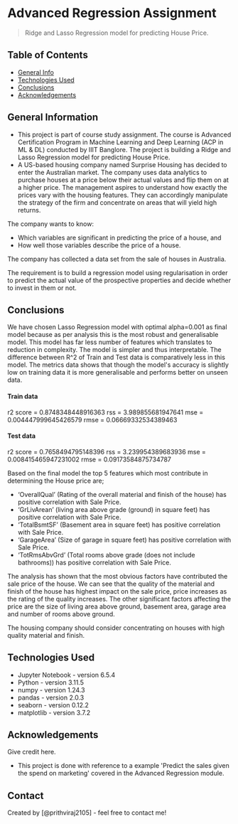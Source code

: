 # Advanced Regression Assignment
> Ridge and Lasso Regression model for predicting House Price.


## Table of Contents
* [General Info](#general-information)
* [Technologies Used](#technologies-used)
* [Conclusions](#conclusions)
* [Acknowledgements](#acknowledgements)

<!-- You can include any other section that is pertinent to your problem -->

## General Information
- This project is part of course study assignment. The course is Advanced Certification Program in Machine Learning and Deep Learning (ACP in ML & DL) conducted by IIIT Banglore. The project is building a Ridge and Lasso Regression model for predicting House Price.
- A US-based housing company named Surprise Housing has decided to enter the Australian market. The company uses data analytics to purchase houses at a price below their actual values and flip them on at a higher price. The management aspires to understand how exactly the prices vary with the housing features. They can accordingly manipulate the strategy of the firm and concentrate on areas that will yield high returns.

The company wants to know:
- Which variables are significant in predicting the price of a house, and
- How well those variables describe the price of a house.

The company has collected a data set from the sale of houses in Australia.

The requirement is to build a regression model using regularisation in order to predict the actual value of the prospective properties and decide whether to invest in them or not.

<!-- You don't have to answer all the questions - just the ones relevant to your project. -->

## Conclusions

We have chosen Lasso Regression model with optimal alpha=0.001 as final model because as per analysis this is the most robust and generalisable model.
This model has far less number of features which translates to reduction in complexity. The model is simpler and thus interpretable.
The difference between R^2 of Train and Test data is comparatively less in this model. The metrics data shows that though the model's accuracy is slightly low on training data it is more generalisable and performs better on unseen data.
#### Train data

r2 score = 0.8748348448916363 rss = 3.989855681947641 mse = 0.004447999645426579 rmse = 0.06669332534389463

#### Test data
r2 score = 0.7658494795148396 rss = 3.239954389683936 mse = 0.008415465947231002 rmse = 0.09173584875734787

Based on the final model the top 5 features which most contribute in determining the House price are;
- ‘OverallQual’ (Rating of the overall material and finish of the house) has positive correlation with Sale Price.
- ‘GrLivArean’ (living area above grade (ground) in square feet) has positive correlation with Sale Price.
- ‘TotalBsmtSF’ (Basement area in square feet) has positive correlation with Sale Price.
- ‘GarageArea’ (Size of garage in square feet) has positive correlation with Sale Price.
- ‘TotRmsAbvGrd’ (Total rooms above grade (does not include bathrooms)) has positive correlation with Sale Price.

The analysis has shown that the most obvious factors have contributed the sale price of the house. We can see that the quality of the material and finish of the house has highest impact on the sale price, price increases as the rating of the quality increases. The other significant factors affecting the price are the size of living area above ground, basement area, garage area and number of rooms above ground.

The housing company should consider concentrating on houses with high quality material and finish.
<!-- You don't have to answer all the questions - just the ones relevant to your project. -->


## Technologies Used
- Jupyter Notebook - version 6.5.4
- Python - version 3.11.5
- numpy - version 1.24.3
- pandas - version 2.0.3
- seaborn - version 0.12.2
- matplotlib - version 3.7.2

<!-- As the libraries versions keep on changing, it is recommended to mention the version of library used in this project -->

## Acknowledgements
Give credit here.
- This project is done with reference to a example 'Predict the sales given the spend on marketing' covered in the Advanced Regression module.


## Contact
Created by [@prithviraj2105] - feel free to contact me!


<!-- Optional -->
<!-- ## License -->
<!-- This project is open source and available under the [... License](). -->

<!-- You don't have to include all sections - just the one's relevant to your project -->